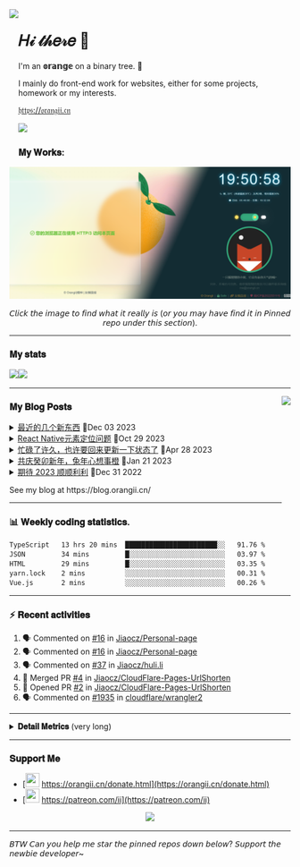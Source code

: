 <!-- Using Creative Commons BY 4.0 license. You must give appropriate credit for this repo if you use. -->
<!-- 使用 CC BY 4.0 许可证，你需要给出合理的署名至本仓库 -->

<img src="https://static.orangii.cn/avatar/logo.svg" align="left" height="250px" />
<h1>𝐻𝒾 𝓉𝒽𝑒𝓇𝑒 👋</h1>
<p>I'm an <b>𝕠𝕣𝕒𝕟𝕘𝕖</b> on a binary tree. 🍊</p>
<p>I mainly do front-end work for websites, either for some projects, homework or my interests.</p>
<p><a href="https://orangii.cn" target="_blank">𝔥𝔱𝔱𝔭𝔰://𝔬𝔯𝔞𝔫𝔤𝔦𝔦.𝔠𝔫</a></p>
<img src="https://visitor-badge.glitch.me/badge?page_id=Jiaocz.Jiaocz" />
<br />
<a id="My-Works"></a>

### 𝐌𝐲 𝐖𝐨𝐫𝐤𝐬:
<a href="#pinned"><img src="https://github.com/Jiaocz/Jiaocz/blob/main/websites.png" /></a>

<p align="center">𝘊𝘭𝘪𝘤𝘬 𝘵𝘩𝘦 𝘪𝘮𝘢𝘨𝘦 𝘵𝘰 𝘧𝘪𝘯𝘥 𝘸𝘩𝘢𝘵 𝘪𝘵 𝘳𝘦𝘢𝘭𝘭𝘺 𝘪𝘴 (𝘰𝘳 𝘺𝘰𝘶 𝘮𝘢𝘺 𝘩𝘢𝘷𝘦 𝘧𝘪𝘯𝘥 𝘪𝘵 𝘪𝘯 𝘗𝘪𝘯𝘯𝘦𝘥 𝘳𝘦𝘱𝘰 𝘶𝘯𝘥𝘦𝘳 𝘵𝘩𝘪𝘴 𝘴𝘦𝘤𝘵𝘪𝘰𝘯).</p>
  
----
<a id="My-stats"></a>
### 𝐌𝐲 𝐬𝐭𝐚𝐭𝐬

[<span><img src="https://github-readme-stats.vercel.app/api?username=jiaocz&count_private=true&show_icons=true&theme=flag-india" height=145/></span><span><img src="https://github-readme-stats.vercel.app/api/top-langs/?username=jiaocz&layout=compact" height=145/></span>](https://orangii.cn/)
  
---
<a id="My-Blog-Posts"></a>
<img align="right" src="https://avatars.githubusercontent.com/u/14857984?v=4" height="250px" />
### 𝐌𝐲 𝐁𝐥𝐨𝐠 𝐏𝐨𝐬𝐭𝐬
<!-- BLOG-POST-LIST:START -->
<details><summary><a href='https://blog.orangii.cn/shuoshuo/2023-1203-new-things/' target='_blank'>最近的几个新东西</a>&nbsp;📅Dec 03 2023</summary>最近约了不少的稿件，一个是现在直播时候用的虚拟形象Live2D，现在也作为头像放到了gravatar上： 再一 [&amp;#8230;]</details>
<details><summary><a href='https://blog.orangii.cn/2023/react-native-measure-view/' target='_blank'>React Native元素定位问题</a>&nbsp;📅Oct 29 2023</summary>在Web上，获得一个元素的位置信息可以使用 getBoundingClientRect 方法获得，但是在RN的 [&amp;#8230;]</details>
<details><summary><a href='https://blog.orangii.cn/shuoshuo/popup-at-2023-04/' target='_blank'>忙碌了许久，也许要回来更新一下状态了</a>&nbsp;📅Apr 28 2023</summary>从过年到现在，一直都在忙毕设和找工作的事情，都没顾上回来更新内容，过生日的时候也没有来得及发篇说说，以至于甚至 [&amp;#8230;]</details>
<details><summary><a href='https://blog.orangii.cn/shuoshuo/2023-spring-festival/' target='_blank'>共庆癸卯新年，兔年心想事橙</a>&nbsp;📅Jan 21 2023</summary>橙梓在这里祝各位博友、友链的朋友以及各位访客新年顺顺利利，心想事橙！ 图片来源：西北工业大学大学学生会微信公众 [&amp;#8230;]</details>
<details><summary><a href='https://blog.orangii.cn/shuoshuo/wishing-to-2023/' target='_blank'>期待 2023 顺顺利利</a>&nbsp;📅Dec 31 2022</summary>希望 2023 年可以顺顺利利，希望可以尽力做好每件事，不再摆烂，提升自我。</details><!-- BLOG-POST-LIST:END -->
<p>See my blog at https://blog.orangii.cn/</p>

---
<a id="Weekly-coding-statistics"></a>
### 📊 𝐖𝐞𝐞𝐤𝐥𝐲 𝐜𝐨𝐝𝐢𝐧𝐠 𝐬𝐭𝐚𝐭𝐢𝐬𝐭𝐢𝐜𝐬.
<!-- [<img src="https://github-readme-stats.vercel.app/api/wakatime?username=orangii" alt="Wakatime"/>](https://wakatime.com/@Orangii) -->
<!--START_SECTION:waka-->

```txt
TypeScript   13 hrs 20 mins  ███████████████████████░░   91.76 %
JSON         34 mins         █░░░░░░░░░░░░░░░░░░░░░░░░   03.97 %
HTML         29 mins         █░░░░░░░░░░░░░░░░░░░░░░░░   03.35 %
yarn.lock    2 mins          ░░░░░░░░░░░░░░░░░░░░░░░░░   00.31 %
Vue.js       2 mins          ░░░░░░░░░░░░░░░░░░░░░░░░░   00.26 %
```

<!--END_SECTION:waka-->

---
<a id="Recent-activities"></a>
### :zap: 𝐑𝐞𝐜𝐞𝐧𝐭 𝐚𝐜𝐭𝐢𝐯𝐢𝐭𝐢𝐞𝐬
  
<!--START_SECTION:activity-->
1. 🗣 Commented on [#16](https://github.com/Jiaocz/Personal-page/issues/16#issuecomment-1676980256) in [Jiaocz/Personal-page](https://github.com/Jiaocz/Personal-page)
2. 🗣 Commented on [#16](https://github.com/Jiaocz/Personal-page/issues/16#issuecomment-1676942436) in [Jiaocz/Personal-page](https://github.com/Jiaocz/Personal-page)
3. 🗣 Commented on [#37](https://github.com/Jiaocz/huli.li/pull/37#issuecomment-1587098513) in [Jiaocz/huli.li](https://github.com/Jiaocz/huli.li)
4. 🎉 Merged PR [#4](https://github.com/Jiaocz/CloudFlare-Pages-UrlShorten/pull/4) in [Jiaocz/CloudFlare-Pages-UrlShorten](https://github.com/Jiaocz/CloudFlare-Pages-UrlShorten)
5. 💪 Opened PR [#2](https://github.com/Jiaocz/CloudFlare-Pages-UrlShorten/pull/2) in [Jiaocz/CloudFlare-Pages-UrlShorten](https://github.com/Jiaocz/CloudFlare-Pages-UrlShorten)
6. 🗣 Commented on [#1935](https://github.com/cloudflare/wrangler2/issues/1935) in [cloudflare/wrangler2](https://github.com/cloudflare/wrangler2)
<!--END_SECTION:activity-->
  
---

<details>
  <summary><strong>𝐃𝐞𝐭𝐚𝐢𝐥 𝐌𝐞𝐭𝐫𝐢𝐜𝐬</strong> (very long)</summary>
  <img src="https://github.com/Jiaocz/Jiaocz/blob/main/github-metrics.svg" />
</details>

---
<a id="Support-Me"></a>
### 𝐒𝐮𝐩𝐩𝐨𝐫𝐭 𝐌𝐞
- [<img src="https://static.orangii.cn/avatar/logo.svg" height=25 width=25 />&nbsp;https://orangii.cn/donate.html](https://orangii.cn/donate.html)
- [<img src="https://github.githubassets.com/images/modules/site/icons/funding_platforms/patreon.svg" width=25 height=25 />&nbsp;https://patreon.com/ii](https://patreon.com/ii)

<p align="center"><img src="https://github-profile-trophy.vercel.app/?username=Jiaocz&no-bg=true&margin-w=5&rank=-C&row=1&column=6" /></p>

---
𝘉𝘛𝘞 𝘊𝘢𝘯 𝘺𝘰𝘶 𝘩𝘦𝘭𝘱 𝘮𝘦 𝘴𝘵𝘢𝘳 𝘵𝘩𝘦 𝘱𝘪𝘯𝘯𝘦𝘥 𝘳𝘦𝘱𝘰𝘴 𝘥𝘰𝘸𝘯 𝘣𝘦𝘭𝘰𝘸? 𝘚𝘶𝘱𝘱𝘰𝘳𝘵 𝘵𝘩𝘦 𝘯𝘦𝘸𝘣𝘪𝘦 𝘥𝘦𝘷𝘦𝘭𝘰𝘱𝘦𝘳~
  <a id="pinned"></a>
<!--
**Jiaocz/Jiaocz** is a ✨ _special_ ✨ repository because its `README.md` (this file) appears on your GitHub profile.

Here are some ideas to get you started:

- 🔭 I’m currently working on ...
- 🌱 I’m currently learning ...
- 👯 I’m looking to collaborate on ...
- 🤔 I’m looking for help with ...
- 💬 Ask me about ...
- 📫 How to reach me: ...
- 😄 Pronouns: ...
- ⚡ Fun fact: ...
-->
